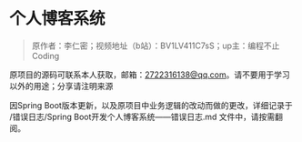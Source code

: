 # 个人博客系统

> 原作者：李仁密；视频地址（b站）：BV1LV411C7sS；up主：编程不止Coding

原项目的源码可联系本人获取，邮箱：2722316138@qq.com。请不要用于学习以外的用途；分享请注明来源

因Spring Boot版本更新，以及原项目中业务逻辑的改动而做的更改，详细记录于 /错误日志/Spring Boot开发个人博客系统——错误日志.md 文件中，请按需翻阅。
